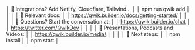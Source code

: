 
│  🤍 Integrations? Add Netlify, Cloudflare, Tailwind...  │
│     npm run qwik add                                    │
│                                                         │
│  📄 Relevant docs:                                      │
│     https://qwik.builder.io/docs/getting-started/       │
│                                                         │
│  💬 Questions? Start the conversation at:               │
│     https://qwik.builder.io/chat                        │
│     https://twitter.com/QwikDev                         │
│                                                         │
│  👀 Presentations, Podcasts and Videos:                 │
│     https://qwik.builder.io/media/                      │
│                                                         │
│  🐰 Next steps:                                         │
│     npm install                                         │
│     npm start                                           │